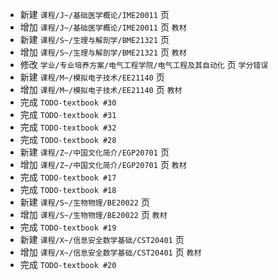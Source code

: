 - 新建 `课程/J~/基础医学概论/IME20011` 页
- 增加 `课程/J~/基础医学概论/IME20011` 页 `教材`
- 新建 `课程/S~/生理与解剖学/BME21321` 页
- 增加 `课程/S~/生理与解剖学/BME21321` 页 `教材`
- 修改 `学业/专业培养方案/电气工程学院/电气工程及其自动化` 页 `学分错误`
- 新建 `课程/M~/模拟电子技术/EE21140` 页
- 增加 `课程/M~/模拟电子技术/EE21140` 页 `教材`
- 完成 `TODO-textbook #30`
- 完成 `TODO-textbook #31`
- 完成 `TODO-textbook #32`
- 完成 `TODO-textbook #28`
- 新建 `课程/Z~/中国文化简介/EGP20701` 页
- 增加 `课程/Z~/中国文化简介/EGP20701` 页 `教材`
- 完成 `TODO-textbook #17`
- 完成 `TODO-textbook #18`
- 新建 `课程/S~/生物物理/BE20022` 页
- 增加 `课程/S~/生物物理/BE20022` 页 `教材`
- 完成 `TODO-textbook #19`
- 新建 `课程/X~/信息安全数学基础/CST20401` 页
- 增加 `课程/X~/信息安全数学基础/CST20401` 页 `教材`
- 完成 `TODO-textbook #20`